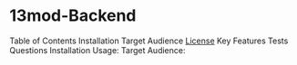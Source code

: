 # 13mod-Backend


Table of Contents
Installation
Target Audience
[License](#license)
Key Features
Tests
Questions
Installation
Usage:
Target Audience:



